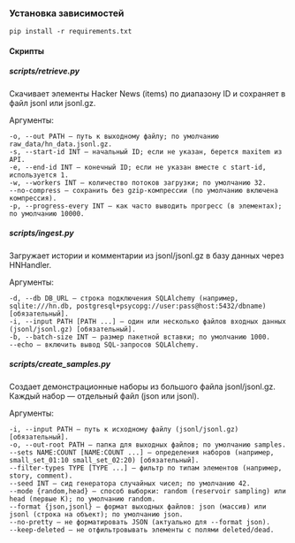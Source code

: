### Установка зависимостей

    pip install -r requirements.txt

#### Скрипты
##### scripts/retrieve.py

Скачивает элементы Hacker News (items) по диапазону ID и сохраняет в файл jsonl или jsonl.gz.

Аргументы:

    -o, --out PATH — путь к выходному файлу; по умолчанию raw_data/hn_data.jsonl.gz.
    -s, --start-id INT — начальный ID; если не указан, берется maxitem из API.
    -e, --end-id INT — конечный ID; если не указан вместе с start-id, используется 1.
    -w, --workers INT — количество потоков загрузки; по умолчанию 32.
    --no-compress — сохранить без gzip-компрессии (по умолчанию включена компрессия).
    -p, --progress-every INT — как часто выводить прогресс (в элементах); по умолчанию 10000.

##### scripts/ingest.py

Загружает истории и комментарии из jsonl/jsonl.gz в базу данных через HNHandler.

Аргументы:

    -d, --db DB_URL — строка подключения SQLAlchemy (например, sqlite:///hn.db, postgresql+psycopg://user:pass@host:5432/dbname) [обязательный].
    -i, --input PATH [PATH ...] — один или несколько файлов входных данных (jsonl/jsonl.gz) [обязательный].
    -b, --batch-size INT — размер пакетной вставки; по умолчанию 1000.
    --echo — включить вывод SQL-запросов SQLAlchemy.

##### scripts/create_samples.py

Создает демонстрационные наборы из большого файла jsonl/jsonl.gz. Каждый набор — отдельный файл (json или jsonl).

Аргументы:

    -i, --input PATH — путь к исходному файлу (jsonl/jsonl.gz) [обязательный].
    -o, --out-root PATH — папка для выходных файлов; по умолчанию samples.
    --sets NAME:COUNT [NAME:COUNT ...] — определения наборов (например, small_set_01:10 small_set_02:20) [обязательный].
    --filter-types TYPE [TYPE ...] — фильтр по типам элементов (например, story, comment).
    --seed INT — сид генератора случайных чисел; по умолчанию 42.
    --mode {random,head} — способ выборки: random (reservoir sampling) или head (первые K); по умолчанию random.
    --format {json,jsonl} — формат выходных файлов: json (массив) или jsonl (строка на объект); по умолчанию json.
    --no-pretty — не форматировать JSON (актуально для --format json).
    --keep-deleted — не отфильтровывать элементы с полями deleted/dead.

